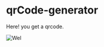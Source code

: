 # qrCode-generator

Here! you get a qrcode.

![Wel](https://user-images.githubusercontent.com/72308696/107261851-d86a0500-6a65-11eb-949d-b6ac47757fb0.png)
